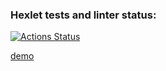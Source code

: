 ### Hexlet tests and linter status:
[![Actions Status](https://github.com/Marina-SV/js-react-developer-project-12/actions/workflows/hexlet-check.yml/badge.svg)](https://github.com/Marina-SV/js-react-developer-project-12/actions)

[demo](https://chat-on-react.onrender.com)
